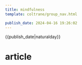 ```yaml
---
title: mindfulness
template: coltrane/group_nav.html

publish_date: 2024-04-16 19:26:02
---
```


{{publish_date|naturalday}}
# article
